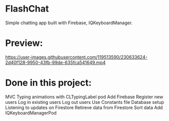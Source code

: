 # FlashChat
Simple chatting app built with Firebase, IQKeyboardManager.  
# Preview:
https://user-images.githubusercontent.com/119513590/230633624-2d40f128-9950-43fb-99de-635fca541649.mp4
# Done in this project:
MVC
Typing animations with CLTypingLabel pod
Add Firebase
Register new users
Log in existing users
Log out users
Use Constants file
Database setup
Listening to updates on Firestore
Retireve data from Firestore
Sort data
Add IQKeyboardManagerPod

 

